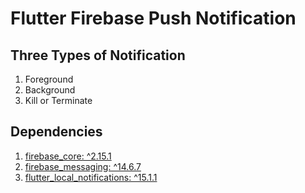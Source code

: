 # Flutter Firebase Push Notification

## Three Types of Notification
1.  Foreground 
2.  Background
3.  Kill or Terminate


## Dependencies
1.  [firebase_core: ^2.15.1](https://pub.dev/packages/firebase_core)
2.  [firebase_messaging: ^14.6.7](https://pub.dev/packages/firebase_messaging)
3.  [flutter_local_notifications: ^15.1.1](https://pub.dev/packages/flutter_local_notifications)

